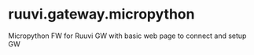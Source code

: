 # ruuvi.gateway.micropython
Micropython FW for Ruuvi GW with basic web page to connect and  setup GW
